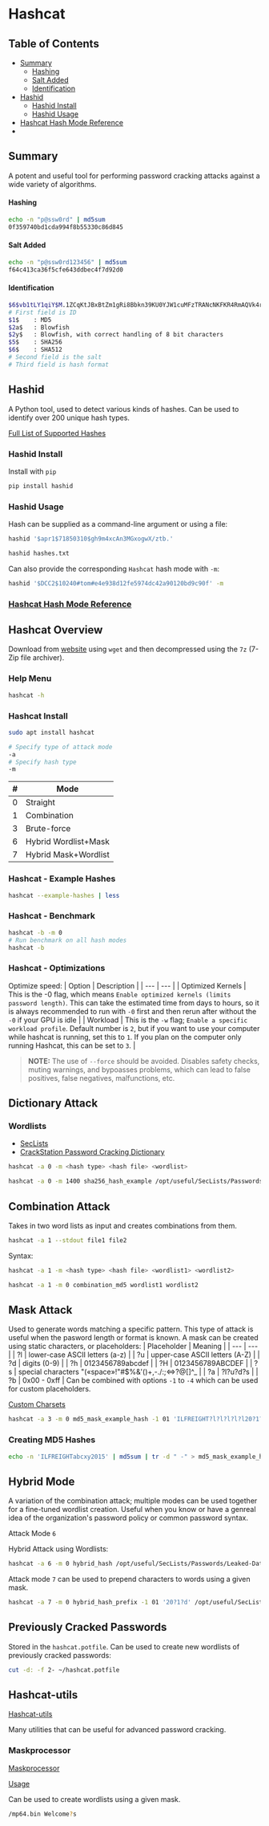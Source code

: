 # Hashcat

## Table of Contents
- [Summary](#summary)
  + [Hashing](#hashing)
  + [Salt Added](#salt-added)
  + [Identification](#identification)
- [Hashid](#hashid)
  + [Hashid Install](#hashid-install)
  + [Hashid Usage](#hashid-usage)
- [Hashcat Hash Mode Reference](#hashcat-hash-mode-reference)
- 

## Summary
A potent and useful tool for performing password cracking attacks against a wide variety of algorithms.

#### Hashing
```bash
echo -n "p@ssw0rd" | md5sum
0f359740bd1cda994f8b55330c86d845
```
#### Salt Added
```bash
echo -n "p@ssw0rd123456" | md5sum
f64c413ca36f5cfe643ddbec4f7d92d0
```
#### Identification
```bash
$6$vb1tLY1qiY$M.1ZCqKtJBxBtZm1gRi8Bbkn39KU0YJW1cuMFzTRANcNKFKR4RmAQVk4rqQQCkaJT6wXqjUkFcA/qNxLyqW.U/
# First field is ID
$1$    : MD5
$2a$   : Blowfish
$2y$   : Blowfish, with correct handling of 8 bit characters
$5$    : SHA256
$6$    : SHA512
# Second field is the salt
# Third field is hash format
```
## Hashid
A Python tool, used to detect various kinds of hashes. Can be used to identify over 200 unique hash types.
 
[Full List of Supported Hashes](https://github.com/psypanda/hashID/blob/master/doc/HASHINFO.xlsx)
 
### Hashid Install
Install with  `pip`
```bash
pip install hashid
```
### Hashid Usage
Hash can be supplied as a command-line argument or using a file:
```bash
hashid '$apr1$71850310$gh9m4xcAn3MGxogwX/ztb.'
```
```bash
hashid hashes.txt
```
Can also provide the corresponding `Hashcat` hash mode with `-m`:
```bash
hashid '$DCC2$10240#tom#e4e938d12fe5974dc42a90120bd9c90f' -m
```
### [Hashcat Hash Mode Reference](https://hashcat.net/wiki/doku.php?id=example_hashes)
## Hashcat Overview
Download from [website](https://hashcat.net/hashcat/) using `wget` and then decompressed using the `7z` (7-Zip file archiver).
### Help Menu
```bash
hashcat -h
```
### Hashcat Install
```bash
sudo apt install hashcat
```
```bash
# Specify type of attack mode
-a
# Specify hash type
-m
```
| # | Mode |
| --- | --- |
| 0 | Straight |
| 1 | Combination |
| 3 | Brute-force |
| 6 | Hybrid Wordlist+Mask |
| 7 | Hybrid Mask+Wordlist |
### Hashcat - Example Hashes
```bash
hashcat --example-hashes | less
```
### Hashcat - Benchmark
```bash
hashcat -b -m 0
# Run benchmark on all hash modes
hashcat -b
```
### Hashcat - Optimizations
Optimize speed:
| Option | Description |
| --- | --- |
| Optimized Kernels | This is the -0 flag, which means `Enable optimized kernels (limits password length)`. This can take the estimated time from days to hours, so it is always recommended to run with `-0` first and then rerun after without the `-0` if your GPU is idle |
| Workload | This is the `-w` flag; `Enable a specific workload profile`. Default number is `2`, but if you want to use your computer while hashcat is running, set this to `1`. If you plan on the computer only running Hashcat, this can be set to `3`. |
> **NOTE:** The use of `--force` should be avoided. Disables safety checks, muting warnings, and bypoasses problems, which can lead to false positives, false negatives, malfunctions, etc.
## Dictionary Attack
### Wordlists
* [SecLists](https://github.com/danielmiessler/SecLists/tree/master/Passwords)
* [CrackStation Password Cracking Dictionary](https://crackstation.net/crackstation-wordlist-password-cracking-dictionary.htm)
```bash
hashcat -a 0 -m <hash type> <hash file> <wordlist>
```
```bash
hashcat -a 0 -m 1400 sha256_hash_example /opt/useful/SecLists/Passwords/Leaked-Databases/rockyou.txt
```
## Combination Attack
Takes in two word lists as input and creates combinations from them. 
```bash
hashcat -a 1 --stdout file1 file2
```
Syntax:
```bash
hashcat -a 1 -m <hash type> <hash file> <wordlist1> <wordlist2>
```
```bash
hashcat -a 1 -m 0 combination_md5 wordlist1 wordlist2
```
## Mask Attack
Used to generate words matching a specific pattern. This type of attack is useful when the pasword length or format is known. A mask can be created using static characters, or placeholders:
| Placeholder | Meaning |
| --- | --- |
| ?l | lower-case ASCII letters (a-z) |
| ?u | upper-case ASCII letters (A-Z) |
| ?d | digits (0-9) |
| ?h | 0123456789abcdef |
| ?H | 0123456789ABCDEF |
| ?s | special characters "(«space»!"#$%&'()+,-./:;<=>?@[]^_ |
| ?a | ?l?u?d?s |
| ?b |  0x00 - 0xff |
Can be combined with options `-1` to `-4` which can be used for custom placeholders.

[Custom Charsets](https://hashcat.net/wiki/doku.php?id=mask_attack)
```bash
hashcat -a 3 -m 0 md5_mask_example_hash -1 01 'ILFREIGHT?l?l?l?l?l20?1?d'
```
### Creating MD5 Hashes
```bash
echo -n 'ILFREIGHTabcxy2015' | md5sum | tr -d " -" > md5_mask_example_hash
```
## Hybrid Mode
A variation of the combination attack; multiple modes can be used together for a fine-tuned wordlist creation. Useful when you know or have a genreal idea of the organization's password policy or common password syntax.

Attack Mode `6`

Hybrid Attack using Wordlists:
```bash
hashcat -a 6 -m 0 hybrid_hash /opt/useful/SecLists/Passwords/Leaked-Databases/rockyou.txt '?d?s'
```
Attack mode `7` can be used to prepend characters to words using a given mask. 
```bash
hashcat -a 7 -m 0 hybrid_hash_prefix -1 01 '20?1?d' /opt/useful/SecLists/Passwords/Leaked-Databases/rockyou.txt
```
## Previously Cracked Passwords
Stored in the `hashcat.potfile`. Can be used to create new wordlists of previously cracked passwords:
```bash
cut -d: -f 2- ~/hashcat.potfile
```
## Hashcat-utils
[Hashcat-utils](https://github.com/hashcat/hashcat-utils)

Many utilities that can be useful for advanced password cracking.

### Maskprocessor
[Maskprocessor](https://github.com/hashcat/maskprocessor)

[Usage](https://hashcat.net/wiki/doku.php?id=maskprocessor)

Can be used to create wordlists using a given mask.
```bash
/mp64.bin Welcome?s
```



 
 
